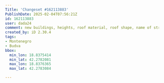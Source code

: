 ```yaml
---
Title: 'Changeset #162113883'
PublishDate: 2025-02-04T07:56:21Z
id: 162113883
user: dada24
comment: new buildings, heights, roof material, roof shape, name of streets
created_by: iD 2.30.4
tags:
- Montenegro
- Budva
bbox:
  min_lon: 18.8375414
  min_lat: 42.2782081
  max_lon: 18.8376365
  max_lat: 42.2783084

---
```

